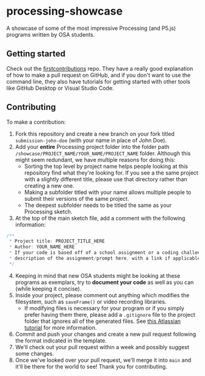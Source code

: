 # processing-showcase

A showcase of some of the most impressive Processing (and P5.js) programs written by OSA students.

## Getting started

Check out the [firstcontributions](https://github.com/firstcontributions/first-contributions#readme)
repo. They have a really good explanation of how to make a pull request on GitHub, and if you don't
want to use the command line, they also have tutorials for getting started with other tools like
GitHub Desktop or Visual Studio Code.

## Contributing

To make a contribution:

1. Fork this repository and create a new branch on your fork titled `submission-john-doe` (with your
   name in place of John Doe).
2. Add your **entire** Processing project folder into the folder path `/showcase/PROJECT_NAME/YOUR_NAME/PROJECT_NAME` folder. Although this might seem redundant, we have multiple reasons for doing this:
   - Sorting the top level by project name helps people looking at this repository find what they're looking for. If you see a the same project with a slightly different title, please use that directory rather than creating a new one.
   - Making a subfolder titled with your name allows multiple people to submit their versions of the same project.
   - The deepest subfolder needs to be titled the same as your Processing sketch.
3. At the top of the main sketch file, add a comment with the following information:

```java
/**
 * Project title: PROJECT_TITLE_HERE
 * Author: YOUR_NAME_HERE
 * If your code is based off of a school assignment or a coding challenge, please give a brief
 * description of the assignment/prompt here, with a link if applicable
 */
```

4. Keeping in mind that new OSA students might be looking at these programs as exemplars, try to
   **document your code** as well as you can (while keeping it concise).
5. Inside your project, please comment out anything which modifies the filesystem, such as
   `saveFrame()` or video recording libraries.
   - If modifying files is necessary for your program or if you simply prefer having them there,
     please add a `.gitignore` file to the project folder that ignores all of the generated files.
     See [this Atlassian tutorial](https://www.atlassian.com/git/tutorials/saving-changes/gitignore)
     for more information.
6. Commit and push your changes and create a new pull request following the format indicated in the
   template.
7. We'll check out your pull request within a week and possibly suggest some changes.
8. Once we've looked over your pull request, we'll merge it into `main` and it'll be there for the
   world to see! Thank you for contributing.
